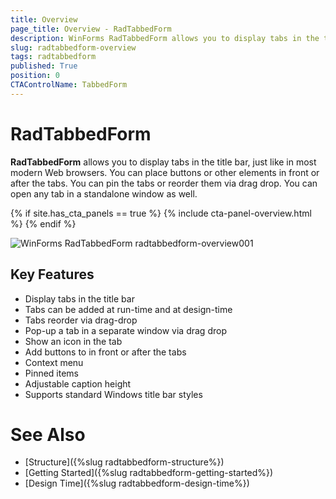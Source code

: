 ```yaml
---
title: Overview
page_title: Overview - RadTabbedForm
description: WinForms RadTabbedForm allows you to display tabs in the title bar, just like in most modern Web browsers.  
slug: radtabbedform-overview
tags: radtabbedform
published: True
position: 0
CTAControlName: TabbedForm
---
```


# RadTabbedForm

__RadTabbedForm__ allows you to display tabs in the title bar, just like in most modern Web browsers. You can place buttons or other elements in front or after the tabs. You can pin the tabs or reorder them via drag drop. You can open any tab in a standalone window as well.   

{% if site.has_cta_panels == true %}
{% include cta-panel-overview.html %}
{% endif %}

![WinForms RadTabbedForm radtabbedform-overview001](images/radtabbedform-overview001.png)

## Key Features

* Display tabs in the title bar
* Tabs can be added at run-time and at design-time
* Tabs reorder via drag-drop
* Pop-up a tab in a separate window via drag drop
* Show an icon in the tab
* Add buttons to in front or after the tabs
* Context menu
* Pinned items
* Adjustable caption height
* Supports standard Windows title bar styles


# See Also

* [Structure]({%slug radtabbedform-structure%})
* [Getting Started]({%slug  radtabbedform-getting-started%})
* [Design Time]({%slug  radtabbedform-design-time%})
 

